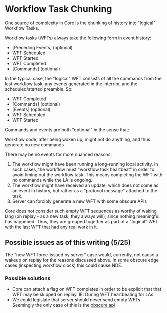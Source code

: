 # Workflow Task Chunking

One source of complexity in Core is the chunking of history into "logical" Workflow Tasks.

Workflow tasks (WFTs) always take the following form in event history:

* \[Preceding Events\] (optional)
* WFT Scheduled
* WFT Started
* WFT Completed
* \[Commands\] (optional)

In the typical case, the "logical" WFT consists of all the commands from the last workflow task,
any events generated in the interrim, and the scheduled/started preamble. So:

* WFT Completed
* \[Commands\] (optional)
* \[Events\] (optional)
* WFT Scheduled
* WFT Started

Commands and events are both "optional" in the sense that:

Workflow code, after being woken up, might not do anything, and thus generate no new commands

There may be no events for more nuanced reasons:

1. The workflow might have been running a long-running local activity. In such cases, the workflow
   must "workflow task heartbeat" in order to avoid timing out the workflow task. This means
   completing the WFT with no commands while the LA is ongoing.
2. The workflow might have received an update, which does not come as an event in history, but
   rather as a "protocol message" attached to the task.
3. Server can forcibly generate a new WFT with some obscure APIs

Core does not consider such empty WFT sequences as worthy of waking lang (on replay - as a new
task, they always will), since nothing meaningful has happened. Thus, they are grouped together
as part of a "logical" WFT with the last WFT that had any real work in it.

## Possible issues as of this writing (5/25)

The "new WFT force-issued by server" case would, currently, not cause a wakeup on replay for the
reasons discussed above. In some obscure edge cases (inspecting workflow clock) this could cause
NDE.

### Possible solutions

* Core can attach a flag on WFT completes in order to be explicit that that WFT may be skipped on
  replay. IE: During WFT heartbeating for LAs.
* We could legislate that server should never send empty WFTs. Seemingly the only case of this
  is
  the [obscure api](https://github.com/temporalio/temporal/blob/d189737aa2ed1b07c221abb9fbdd28ecf68f0492/proto/internal/temporal/server/api/adminservice/v1/service.proto#L151)
